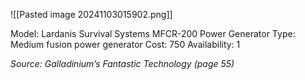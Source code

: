![[Pasted image 20241103015902.png]]

Model: Lardanis Survival
Systems MFCR-200 Power
Generator
Type: Medium fusion
power generator
Cost: 750
Availability: 1

*Source: Galladinium’s Fantastic Technology (page 55)*